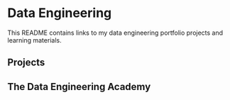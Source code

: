 # Data Engineering
This README contains links to my data engineering portfolio projects and learning materials.

## Projects


## The Data Engineering Academy
